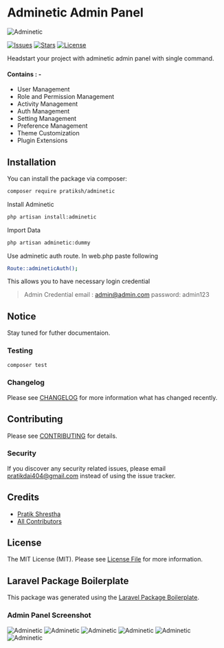 # Adminetic Admin Panel

![Adminetic](https://github.com/pratiksh404/adminetic/blob/master/payload/static/documentation/banner.jpg)

[![Issues](https://img.shields.io/github/issues/pratiksh404/adminetic)](https://github.com/pratiksh404/adminetic_blog/issues) [![Stars](https://img.shields.io/github/stars/pratiksh404/adminetic)](https://github.com/pratiksh404/adminetic_blog/stargazers) [![License](https://img.shields.io/github/license/pratiksh404/adminetic)](https://github.com/pratiksh404/adminetic/blob/master/LICENSE)

Headstart your project with adminetic admin panel with single command.

#### Contains : -

- User Management
- Role and Permission Management
- Activity Management
- Auth Management
- Setting Management
- Preference Management
- Theme Customization
- Plugin Extensions

## Installation

You can install the package via composer:

```bash
composer require pratiksh/adminetic
```

Install Adminetic

```sh
php artisan install:adminetic
```

Import Data

```sh
php artisan adminetic:dummy
```

Use adminetic auth route.
In web.php paste following

```sh
Route::admineticAuth();
```

This allows you to have necessary login credential

> Admin Credential
> email : admin@admin.com
> password: admin123

## Notice

Stay tuned for futher documentaion.

### Testing

```bash
composer test
```

### Changelog

Please see [CHANGELOG](CHANGELOG.md) for more information what has changed recently.

## Contributing

Please see [CONTRIBUTING](CONTRIBUTING.md) for details.

### Security

If you discover any security related issues, please email pratikdai404@gmail.com instead of using the issue tracker.

## Credits

- [Pratik Shrestha](https://github.com/pratiksh)
- [All Contributors](../../contributors)

## License

The MIT License (MIT). Please see [License File](LICENSE.md) for more information.

## Laravel Package Boilerplate

This package was generated using the [Laravel Package Boilerplate](https://laravelpackageboilerplate.com).

### Admin Panel Screenshot

![Adminetic](https://github.com/pratiksh404/adminetic/blob/master/payload/static/documentation/dashboard.jpg)
![Adminetic](https://github.com/pratiksh404/adminetic/blob/master/payload/static/documentation/profile.jpg)
![Adminetic](https://github.com/pratiksh404/adminetic/blob/master/payload/static/documentation/bread.jpg)
![Adminetic](https://github.com/pratiksh404/adminetic/blob/master/payload/static/documentation/role.jpg)
![Adminetic](https://github.com/pratiksh404/adminetic/blob/master/payload/static/documentation/activity.jpg)
![Adminetic](https://github.com/pratiksh404/adminetic/blob/master/payload/static/documentation/login.jpg)
